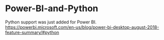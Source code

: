 # Power-BI-and-Python
Python support was just added for Power BI. https://powerbi.microsoft.com/en-us/blog/power-bi-desktop-august-2018-feature-summary/#python
